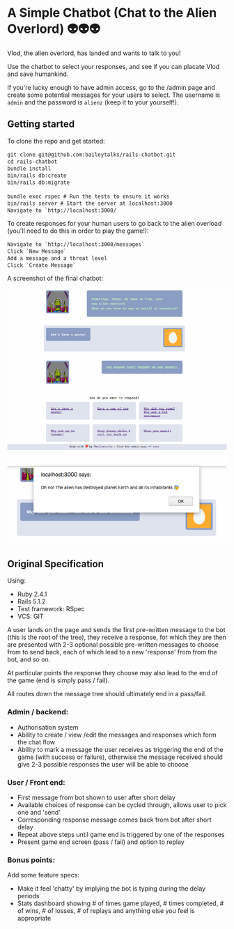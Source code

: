 # A Simple Chatbot (Chat to the Alien Overlord) 👽👽👽

Vlod, the alien overlord, has landed and wants to talk to you!

Use the chatbot to select your responses, and see if you can placate Vlod and save humankind.

If you're lucky enough to have admin access, go to the /admin page and create some potential messages for your users to select. The username is `admin` and the password is `alienz` (keep it to your yourself!).

## Getting started

To clone the repo and get started:
````
git clone git@github.com:baileytalks/rails-chatbot.git
cd rails-chatbot
bundle install
bin/rails db:create
bin/rails db:migrate

bundle exec rspec # Run the tests to ensure it works
bin/rails server # Start the server at localhost:3000
Navigate to `http://localhost:3000/
````

To create responses for your human users to go back to the alien overload (you'll need to do this in order to play the game!):
````
Navigate to `http://localhost:3000/messages`
Click `New Message`
Add a message and a threat level
Click `Create Message`
````

A screenshot of the final chatbot:

![Screenshot](https://raw.githubusercontent.com/baileytalks/rails-chatbot/master/app/assets/images/screenshot.png)

![End of the game](https://raw.githubusercontent.com/baileytalks/rails-chatbot/master/app/assets/images/endofgame.png)

## Original Specification

Using:
* Ruby 2.4.1
* Rails 5.1.2
* Test framework: RSpec
* VCS: GIT

A user lands on the page and sends the first pre-written message to the bot (this is the root of the tree), they receive a response, for which they are then are presented with 2-3 optional possible pre-written messages to choose from to send back, each of which lead to a new 'response' from from the bot, and so on.

At particular points the response they choose may also lead to the end of the game (end is simply pass / fail).

All routes down the message tree should ultimately end in a pass/fail.

### Admin / backend:

* Authorisation system
* Ability to create / view /edit the messages and responses which form the chat flow
* Ability to mark a message the user receives as triggering the end of the game (with success or failure), otherwise the message received should give 2-3 possible responses the user will be able to choose

### User / Front end:

* First message from bot shown to user after short delay
* Available choices of response can be cycled through, allows user to pick one and 'send'
* Corresponding response message comes back from bot after short delay
* Repeat above steps until game end is triggered by one of the responses
* Present game end screen (pass / fail) and option to replay

### Bonus points:

Add some feature specs:
* Make it feel 'chatty' by implying the bot is typing during the delay periods
* Stats dashboard showing # of times game played, # times completed, # of wins, # of losses, # of replays and anything else you feel is appropriate
